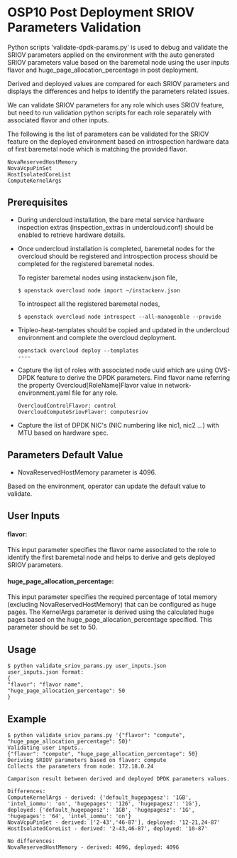 # OSP10 Post Deployment SRIOV Parameters Validation

Python scripts 'validate-dpdk-params.py' is used to debug and validate the
SRIOV parameters applied on the environment with the auto generated SRIOV
parameters value based on the baremetal node using the user inputs flavor and
huge_page_allocation_percentage in post deployment.

Derived and deployed values are compared for each SRIOV parameters and displays
the differences and helps to identify the parameters related issues.

We can validate SRIOV parameters for any role which uses SRIOV feature, but
need to run validation python scripts for each role separately with associated
flavor and other inputs.

The following is the list of parameters can be validated for the SRIOV feature
on the deployed environment based on introspection hardware data of first
baremetal node which is matching the provided flavor.

```
NovaReservedHostMemory
NovaVcpuPinSet
HostIsolatedCoreList
ComputeKernelArgs
```

## Prerequisites
* During undercloud installation, the bare metal service hardware
  inspection extras (inspection_extras in undercloud.conf) should be enabled to
  retrieve hardware details.
* Once undercloud installation is completed, baremetal nodes for the overcloud
  should be registered and introspection process should be completed for
  the registered baremetal nodes.

  To register baremetal nodes using instackenv.json file,
  ```
  $ openstack overcloud node import ~/instackenv.json
  ```
  To introspect all the registered baremetal nodes,
  ```
  $ openstack overcloud node introspect --all-manageable --provide
  ```
* Tripleo-heat-templates should be copied and updated in the undercloud
  environment and complete the overcloud deployment.
  ```
  openstack overcloud deploy --templates
  ----
  ``` 
* Capture the list of roles with associated node uuid which are using OVS-DPDK
  feature to derive the DPDK parameters.
  Find flavor name referring the property Overcloud[RoleName]Flavor value in
  network-environment.yaml file for any role.
  ```
  OvercloudControlFlavor: control
  OvercloudComputeSriovFlavor: computesriov
  ```
* Capture the list of DPDK NIC's (NIC numbering like nic1, nic2 ...) with MTU
  based on hardware spec.

## Parameters Default Value
* NovaReservedHostMemory parameter is 4096.

Based on the environment, operator can update the default value to validate.

## User Inputs

#### flavor:                                                                    
This input parameter specifies the flavor name associated to the role to        
identify the first baremetal node and helps to derive and gets deployed
SRIOV parameters.

#### huge_page_allocation_percentage:
This input parameter specifies the required percentage of total memory
(excluding NovaReservedHostMemory) that can be configured as huge pages.
The KernelArgs parameter is derived using the calculated huge pages based
on the huge_page_allocation_percentage specified. This parameter should be
set to 50.

## Usage

```
$ python validate_sriov_params.py user_inputs.json
user_inputs.json format:
{
"flavor": "flavor name",
"huge_page_allocation_percentage": 50
}
```

## Example

```
$ python validate_sriov_params.py '{"flavor": "compute", "huge_page_allocation_percentage": 50}'
Validating user inputs..
{"flavor": "compute", "huge_page_allocation_percentage": 50}
Deriving SRIOV parameters based on flavor: compute
Collects the parameters from node: 172.18.0.24

Camparison result between derived and deployed DPDK parameters values.

Differences:
ComputeKernelArgs - derived: {'default_hugepagesz': '1GB', 'intel_iommu': 'on', 'hugepages': '126', 'hugepagesz': '1G'}, deployed: {'default_hugepagesz': '1GB', 'hugepagesz': '1G', 'hugepages': '64', 'intel_iommu': 'on'}
NovaVcpuPinSet - derived: ['2-43','46-87'], deployed: '12-21,24-87'
HostIsolatedCoreList - derived: '2-43,46-87', deployed: '10-87'

No differences:
NovaReservedHostMemory - derived: 4096, deployed: 4096

```
